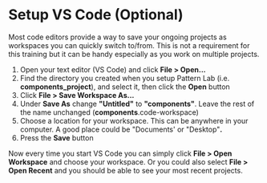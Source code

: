 # Setup VS Code \(Optional\)

Most code editors provide a way to save your ongoing projects as workspaces you can quickly switch to/from.  This is not a requirement for this training but it can be handy especially as you work on multiple projects.

1. Open your text editor \(VS Code\) and click **File &gt; Open...**
2. Find the directory you created when you setup Pattern Lab \(i.e. **components\_project**\), and select it, then click the **Open** button
3. Click **File &gt; Save Workspace As...**
4. Under **Save As** change **"Untitled"** to **"components"**.  Leave the rest of the name unchanged \(**components**.code-workspace\)
5. Choose a location for your workspace.  This can be anywhere in your computer.  A good place could be "Documents' or "Desktop"**.**
6. Press the **Save** button

Now every time you start VS Code you can simply click **File &gt; Open Workspace** and choose your workspace.  Or you could also select **File &gt; Open Recent** and you should be able to see your most recent projects.


